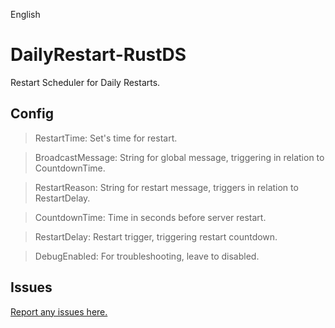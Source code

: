 

English

# DailyRestart-RustDS

Restart Scheduler for Daily Restarts.


## Config

> RestartTime: Set's time for restart.

> BroadcastMessage: String for global message, triggering in relation to CountdownTime.

> RestartReason: String for restart message, triggers in relation to RestartDelay.

> CountdownTime: Time in seconds before server restart.

> RestartDelay: Restart trigger, triggering restart countdown.

> DebugEnabled: For troubleshooting, leave to disabled.


## Issues

[Report any issues here.](https://github.com/z3eeK/DailyRestart-RustDS/issues)
